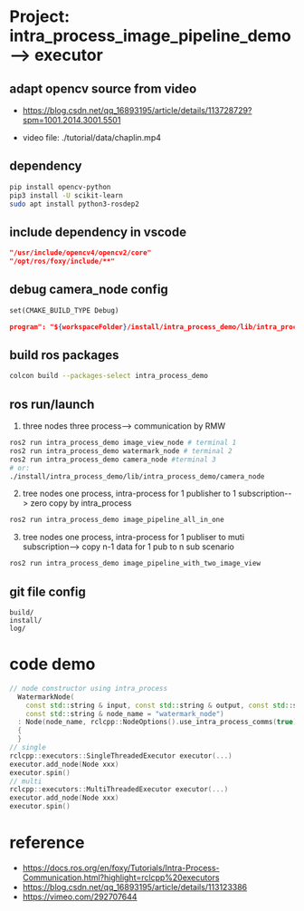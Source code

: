 # Project: intra_process_image_pipeline_demo --> executor

## adapt opencv source from video
- https://blog.csdn.net/qq_16893195/article/details/113728729?spm=1001.2014.3001.5501

- video file: ./tutorial/data/chaplin.mp4

## dependency
``` bash
pip install opencv-python
pip3 install -U scikit-learn
sudo apt install python3-rosdep2
```

## include dependency in vscode
```c_cpp_properties.json
"/usr/include/opencv4/opencv2/core"
"/opt/ros/foxy/include/**"
```

## debug camera_node config
```CMakeLists.txt
set(CMAKE_BUILD_TYPE Debug)
```

```launch.json
program": "${workspaceFolder}/install/intra_process_demo/lib/intra_process_demo/camera_node
```

## build ros packages
```bash
colcon build --packages-select intra_process_demo
```

## ros run/launch
1. three nodes three process--> communication by RMW
```bash
ros2 run intra_process_demo image_view_node # terminal 1
ros2 run intra_process_demo watermark_node # terminal 2
ros2 run intra_process_demo camera_node #terminal 3
# or:
./install/intra_process_demo/lib/intra_process_demo/camera_node
```

2. tree nodes one process, intra-process for 1 publisher to 1 subscription--> zero copy by intra_process
```bash
ros2 run intra_process_demo image_pipeline_all_in_one
```

3. tree nodes one process, intra-process for 1 publiser to muti subscription--> copy n-1 data for 1 pub to n sub scenario
```bash
ros2 run intra_process_demo image_pipeline_with_two_image_view
```

## git file config
```.gitignore
build/
install/
log/
```

# code demo
```c++
// node constructor using intra_process
  WatermarkNode(
    const std::string & input, const std::string & output, const std::string & text,
    const std::string & node_name = "watermark_node")
  : Node(node_name, rclcpp::NodeOptions().use_intra_process_comms(true))
  {
  }
// single 
rclcpp::executors::SingleThreadedExecutor executor(...)
executor.add_node(Node xxx)
executor.spin()
// multi
rclcpp::executors::MultiThreadedExecutor executor(...)
executor.add_node(Node xxx)
executor.spin()
```

# reference
- https://docs.ros.org/en/foxy/Tutorials/Intra-Process-Communication.html?highlight=rclcpp%20executors
- https://blog.csdn.net/qq_16893195/article/details/113123386
- https://vimeo.com/292707644